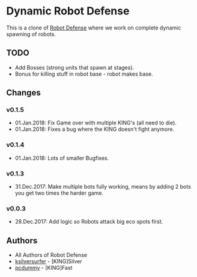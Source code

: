# Dynamic Robot Defense

This is a clone of [Robot Defense](https://github.com/techannihilation/Robot-Defense) where we work on complete dynamic spawning of robots.

## TODO

- Add Bosses (strong units that spawn at stages).
- Bonus for killing stuff in robot base - robot makes base.

## Changes

### v0.1.5

- 01.Jan.2018: Fix Game over with multiple KING's (all need to die).
- 01.Jan.2018: Fixes a bug where the KING doesn't fight anymore.

### v0.1.4

- 01.Jan.2018: Lots of smaller Bugfixes.

### v0.1.3

- 31.Dec.2017: Make multiple bots fully working, means by adding 2 bots you get two times the harder game.

### v0.0.3

- 28.Dec.2017: Add logic so Robots attack big eco spots first.

## Authors

- All Authors of Robot Defense
- [ksilversurfer](https://github.com/ksilversurfer) - [KING]Silver
- [pcdummy](https://github.com/pcdummy/) - [KING]Fast
